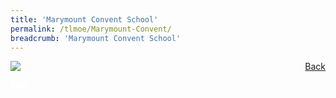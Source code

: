 ```yaml
---
title: 'Marymount Convent School'
permalink: /tlmoe/Marymount-Convent/
breadcrumb: 'Marymount Convent School'
---
```

<!-- Global site tag (gtag.js) - Google Ads: 726049306 -->
<script async src="https://www.googletagmanager.com/gtag/js?id=AW-726049306"></script>
<script>
  window.dataLayer = window.dataLayer || [];
  function gtag(){dataLayer.push(arguments);}
  gtag('js', new Date());

  gtag('config', 'AW-726049306');
</script>
<a href="/exhibits/தமிழ்மொழிக்-காட்சிக்கூடம்-tamil-exhibitions-d/schools/"  style="float:right;">Back</a>
 <img src="/images/MTLS2021_Poster_Marymount_TL_V2.jpg"> <br/>
<div class="btntop"><a href="#top" style="text-decoration:none;"><span style="color:white"><b>Top</b></span></a></div>
